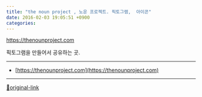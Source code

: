 ```yaml
---
title: "the noun project , 노운 프로젝트. 픽토그램,  아이콘"
date: 2016-02-03 19:05:51 +0900
categories: 
---
```

  

https://thenounproject.com


픽토그램을 만들어서 공유하는 곳.


  


  






***
+ [https://thenounproject.com](https://thenounproject.com)


***
[🔗original-link](http://www.mins01.com/mh/tech/read/981)